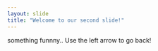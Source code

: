 ```yaml
---
layout: slide
title: "Welcome to our second slide!"
---
```

something funnny..
Use the left arrow to go back!
